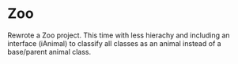 # Zoo
Rewrote a Zoo project. 
This time with less hierachy and including an interface (iAnimal) 
to classify all classes as an animal instead of a base/parent animal class.
